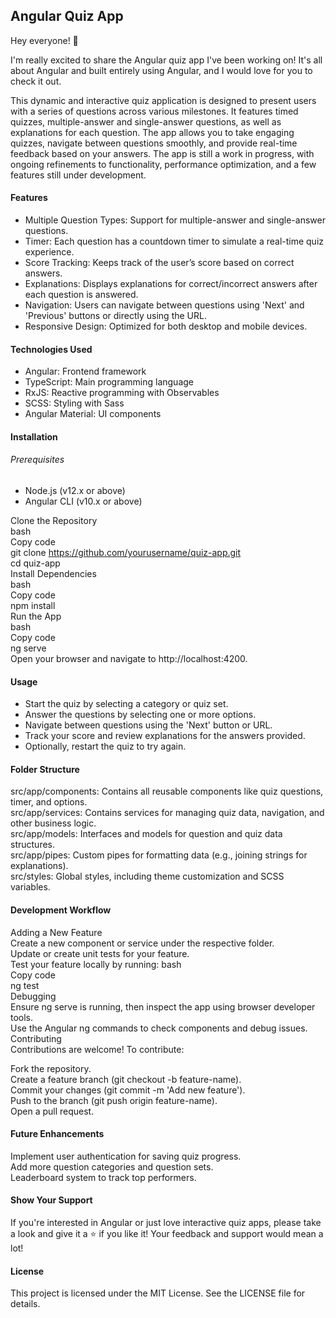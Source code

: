 <h2>Angular Quiz App</h2>

<p>Hey everyone! 🎉</p>
<p>I'm really excited to share the Angular quiz app I've been working on! It's all about Angular and built entirely using Angular, and I would love for you to check it out.</p>
<p>This dynamic and interactive quiz application is designed to present users with a series of questions across various milestones. It features timed quizzes, multiple-answer and single-answer questions, as well as explanations for each question. The app allows you to take engaging quizzes, navigate between questions smoothly, and provide real-time feedback based on your answers. The app is still a work in progress, with ongoing refinements to functionality, performance optimization, and a few features still under development.</p>

<h4>Features</h4>
<ul>
  <li>Multiple Question Types: Support for multiple-answer and single-answer questions.</li>
  <li>Timer: Each question has a countdown timer to simulate a real-time quiz experience.</li>
  <li>Score Tracking: Keeps track of the user’s score based on correct answers.</li>
  <li>Explanations: Displays explanations for correct/incorrect answers after each question is answered.</li>
  <li>Navigation: Users can navigate between questions using 'Next' and 'Previous' buttons or directly using the URL.</li>
  <li>Responsive Design: Optimized for both desktop and mobile devices.</li>
</ul>

<h4>Technologies Used</h4>
<ul>
  <li>Angular: Frontend framework</li>
  <li>TypeScript: Main programming language</li>
  <li>RxJS: Reactive programming with Observables</li>
  <li>SCSS: Styling with Sass</li>
  <li>Angular Material: UI components</li>
</ul>

<h4>Installation</h4>
<h6>Prerequisites</h6>
<ul>
  <li>Node.js (v12.x or above)</li>
  <li>Angular CLI (v10.x or above)</li>
</ul>

Clone the Repository<br>
bash<br>
Copy code<br>
git clone https://github.com/yourusername/quiz-app.git<br>
cd quiz-app<br>
Install Dependencies<br>
bash<br>
Copy code<br>
npm install<br>
Run the App<br>
bash<br>
Copy code<br>
ng serve<br>
Open your browser and navigate to http://localhost:4200.

<h4>Usage</h4>
<ul>
  <li>Start the quiz by selecting a category or quiz set.</li>
  <li>Answer the questions by selecting one or more options.</li>
  <li>Navigate between questions using the 'Next' button or URL.</li>
  <li>Track your score and review explanations for the answers provided.</li>
  <li>Optionally, restart the quiz to try again.</li>
</ul>

<h4>Folder Structure</h4>
src/app/components: Contains all reusable components like quiz questions, timer, and options.<br>
src/app/services: Contains services for managing quiz data, navigation, and other business logic.<br>
src/app/models: Interfaces and models for question and quiz data structures.<br>
src/app/pipes: Custom pipes for formatting data (e.g., joining strings for explanations).<br>
src/styles: Global styles, including theme customization and SCSS variables.

<h4>Development Workflow</h4>
Adding a New Feature<br>
Create a new component or service under the respective folder.<br>
Update or create unit tests for your feature.<br>
Test your feature locally by running:
bash<br>
Copy code<br>
ng test<br>
Debugging<br>
Ensure ng serve is running, then inspect the app using browser developer tools.<br>
Use the Angular ng commands to check components and debug issues.<br>
Contributing<br>
Contributions are welcome! To contribute:<br>

Fork the repository.<br>
Create a feature branch (git checkout -b feature-name).<br>
Commit your changes (git commit -m 'Add new feature').<br>
Push to the branch (git push origin feature-name).<br>
Open a pull request.

<h4>Future Enhancements</h4>
Implement user authentication for saving quiz progress.<br>
Add more question categories and question sets.<br>
Leaderboard system to track top performers.<be>

<h4>Show Your Support</h4>
<p>If you're interested in Angular or just love interactive quiz apps, please take a look and give it a ⭐ if you like it! Your feedback and support would mean a lot!</p>

<h4>License</h4>
This project is licensed under the MIT License. See the LICENSE file for details.
